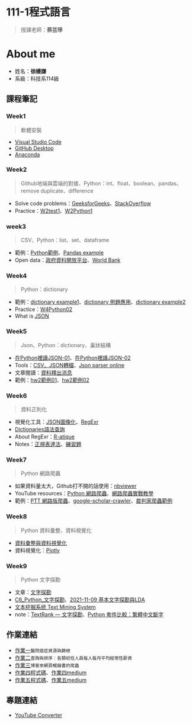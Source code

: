 # 111-1程式語言
> 授課老師：**蔡芸琤**
# About me
* 姓名：**徐嫚謙**
* 系級：科技系114級

## 課程筆記
### Week1
>軟體安裝
* [Visual Studio Code](https://code.visualstudio.com/)
* [GitHub Desktop](https://desktop.github.com/)
* [Anaconda](https://www.anaconda.com/products/distribution)
### Week2
> Github地端與雲端的對接、Python：int、float、boolean、pandas、remove duplicate、difference
* Solve code problems：[GeeksforGeeks](https://www.geeksforgeeks.org/)、[StackOverflow](https://stackoverflow.com/)
* Practice：[W2test1](https://github.com/Manchien/PL/blob/main/W2Python_test01.ipynb)、[W2Python1](https://github.com/Manchien/PL/blob/main/W2Python01.ipynb)
### week3
> CSV、Python：list、set、dataframe
* 範例：[Python範例](https://github.com/pecu/LawTech/tree/main/Learning-Materials/C1_Python_%E5%9F%BA%E7%A4%8E_02)、[Pandas example](https://github.com/pecu/PL/blob/main/Python01.ipynb)
* Open data：[政府資料開放平台](https://data.gov.tw/)、[World Bank](https://www.worldbank.org/en/publication/east-asia-and-pacific-economic-update?cid=eap_ga_asiapacific_en_extp_fall22&gclid=CjwKCAjwp9qZBhBkEiwAsYFsb-GV4lNixQd1ZXZ8mdTY246zx7T6XVNZJTE5xTX6z8aePzOjCgSHrRoCuVwQAvD_BwE)
### Week4
> Python：dictionary
* 範例：[dictionary example1](https://github.com/pecu/LawTech/blob/main/Learning-Materials/C1_Python_%E5%9F%BA%E7%A4%8E_02/python_%E5%9F%BA%E7%A4%8E%E7%B5%84%E5%90%88%E4%BA%8C_%E7%B7%B4%E7%BF%92%E8%A7%A3%E7%AD%94.ipynb)、[dictionary 例題應用](https://github.com/pecu/LawTech/tree/main/Learning-Materials/C2_Python_%E5%9F%BA%E7%A4%8E_03%2604)、[dictionary example2](https://github.com/pecu/PL/blob/main/Python03.ipynb)
* Practice：[W4Python02](https://github.com/Manchien/PL/blob/main/W4Python02.ipynb)
* What is [JSON](https://developer.mozilla.org/zh-TW/docs/Learn/JavaScript/Objects/JSON)
### Week5
> Json、Python：dictionary、巢狀結構
* [在Python裡讀JSON-01](https://www.geeksforgeeks.org/read-json-file-using-python/)、[在Python裡讀JSON-02](https://ithelp.ithome.com.tw/articles/10220160)
* Tools：[CSV、JSON轉檔](https://csvjson.com/)、[Json parser online](http://json.parser.online.fr/)
* 文章閱讀：[資料釋出消息](https://srda.sinica.edu.tw/filepool/Tbemagzinecontflatt/212.pdf)
* 範例：[hw2範例01](https://github.com/pecu/PL/blob/main/HW2.ipynb)、[hw2範例02](https://github.com/pecu/PL/blob/main/Python03.ipynb)
### Week6
> 資料正則化
* 視覺化工具：[JSON圖像化](https://jsoncrack.com/editor)、[RegExr](https://regexr.com/)
* [Dictionaries語法查詢](https://www.codecademy.com/learn/learn-python-3/modules/learn-python3-dictionaries/cheatsheet)
* About RegExr：[R-atique](http://perso.ens-lyon.fr/lise.vaudor/strings-et-expressions-regulieres/?fbclid=IwAR0IHvNKp43Qrfo0TqpolYPpMUfViSrCBDY8SmBveKm01yZ6PzHPxspVaNI)
* Notes：[正規表達法](https://github.com/pecu/LawTech/blob/main/Learning-Materials/C3_Python_%E8%B3%87%E6%96%99%E6%AD%A3%E8%A6%8F%E5%8C%96/python_%E8%B3%87%E6%96%99%E6%AD%A3%E5%89%87%E5%8C%96_code.ipynb)、[練習題](https://github.com/pecu/LawTech/tree/main/Learning-Materials/C3_Python_%E8%B3%87%E6%96%99%E6%AD%A3%E8%A6%8F%E5%8C%96)
### Week7
> Python 網路爬蟲
* 如果資料量太大，Github打不開的話使用：[nbviewer](https://nbviewer.org/)
* YouTube resources：[Python 網路爬蟲](https://www.youtube.com/watch?v=9Z9xKWfNo7k)、[網路爬蟲實戰教學](https://www.youtube.com/playlist?list=PLohb4k71XnPaQRTvKW4Uii1oq-JPGpwWF)
* 範例：[PTT 網路版爬蟲](https://github.com/jwlin/ptt-web-crawler)、[google-scholar-crawler](https://github.com/linhung0319/google-scholar-crawler)、[裁判家爬蟲範例](https://github.com/pecu/LawTech/blob/main/Learning-Materials/C4_Python_%E7%B6%B2%E8%B7%AF%E7%88%AC%E8%9F%B2/python_%E7%B6%B2%E8%B7%AF%E7%88%AC%E8%9F%B2_code.ipynb)
### Week8
> Python 資料彙整、資料視覺化
* [資料彙整與資料視覺化](https://github.com/pecu/LawTech/tree/main/Learning-Materials/C5_Python_%E8%B3%87%E6%96%99%E5%BD%99%E6%95%B4%26%E8%B3%87%E6%96%99%E8%A6%96%E8%A6%BA%E5%8C%96)
* 資料視覺化：[Plotly](https://plotly.com/python/)
### Week9 
> Python 文字探勘
* 文章：[文字探勘](https://www.tibco.com/zh-hant/reference-center/what-is-text-mining)
* [C6_Python_文字探勘](https://github.com/pecu/LawTech/tree/main/2021LawTech/Learning-Materials/C6_Python_%E6%96%87%E5%AD%97%E6%8E%A2%E5%8B%98)、[2021-11-09 基本文字探勘與LDA](https://github.com/pecu/POLITICS-AND-INFORMATION/tree/master/2021-11-09%20%E5%9F%BA%E6%9C%AC%E6%96%87%E5%AD%97%E6%8E%A2%E5%8B%98%E8%88%87LDA)
* [文本挖掘系统 Text Mining System](https://github.com/lining0806/TextMining)
* note：[TextRank — 文字探勘](https://danjtchen.medium.com/textrank-%E6%96%87%E5%AD%97%E6%8E%A2%E5%8B%98-%E6%89%BE%E5%87%BA%E9%97%9C%E9%8D%B5%E5%AD%97-%E4%BB%A5-%E5%85%AB%E5%8D%A6%E7%89%88%E6%A8%99%E9%A1%8C%E7%82%BA%E4%BE%8B-b16620370872)、[Python 套件比較：繁體中文斷字](https://peilee-98185.medium.com/python-%E5%A5%97%E4%BB%B6%E6%AF%94%E8%BC%83-%E7%B9%81%E9%AB%94%E4%B8%AD%E6%96%87%E6%96%B7%E5%AD%97-4e7a452138f8)
## 作業連結
* [作業一](https://github.com/Manchien/PL/blob/main/HW1.ipynb)`醫院癌症資源與篩檢`
* [作業二](https://github.com/Manchien/PL/blob/main/HW2.ipynb)`查詢與排序：各類初任人員每人每月平均經常性薪資`
* [作業三](https://github.com/Manchien/PL/blob/main/.ipynb_checkpoints/HW03-checkpoint.ipynb)`博客來網頁暢銷書的爬蟲`
* [作業四程式碼](https://github.com/Manchien/PL/blob/main/.ipynb_checkpoints/HW04-checkpoint.ipynb)、[作業四medium](https://medium.com/@manchien1105/%E5%8F%B0%E7%81%A3%E7%89%B9%E8%89%B2%E6%9B%B8%E5%BA%97%E6%94%B6%E9%8C%84%E6%95%B4%E7%90%86-80067454fc81)
* [作業五程式碼](https://github.com/Manchien/PL/blob/main/HW05.ipynb)、[作業五medium](https://medium.com/@manchien1105/%E5%8F%B0%E7%81%A3%E7%89%B9%E8%89%B2%E6%9B%B8%E5%BA%97%E6%94%B6%E9%8C%84%E6%95%B4%E7%90%86-%E5%81%9A%E5%87%BA%E7%86%B1%E9%BB%9E%E5%9C%96-a906fabcd2bf)
## 專題連結
* [YouTube Converter](https://www.youtube.com/watch?v=C1IHg3p2c_o)
